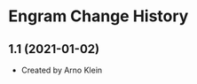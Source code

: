 Engram Change History
====================

1.1 (2021-01-02)
----------------
* Created by Arno Klein
